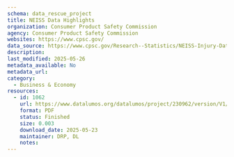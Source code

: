 ```yaml
---
schema: data_rescue_project 
title: NEISS Data Highlights
organization: Consumer Product Safety Commission
agency: Consumer Product Safety Commission
websites: https://www.cpsc.gov/
data_source: https://www.cpsc.gov/Research--Statistics/NEISS-Injury-Data
description: 
last_modified: 2025-05-26
metadata_available: No
metadata_url: 
category:
  - Business & Economy 
resources:
  - id: 1062
    url: https://www.datalumos.org/datalumos/project/230962/version/V1/view
    format: PDF
    status: Finished
    size: 0.003
    download_date: 2025-05-23
    maintainer: DRP, DL
    notes: 
---
```


